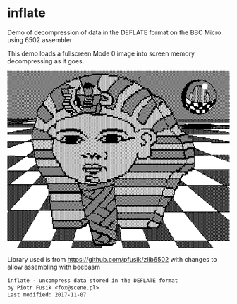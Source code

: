 # inflate
Demo of decompression of data in the DEFLATE format on the BBC Micro using 6502 assembler

This demo loads a fullscreen Mode 0 image into screen memory decompressing as it goes.

![3D Tutankhamun](3dtut.png?raw=true "3D Tutankhamun")

Library used is from https://github.com/pfusik/zlib6502 with changes to allow assembling with beebasm

```
inflate - uncompress data stored in the DEFLATE format
by Piotr Fusik <fox@scene.pl>
Last modified: 2017-11-07
```
